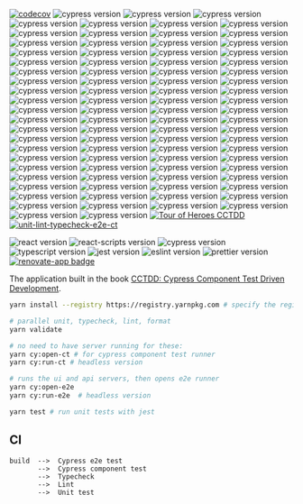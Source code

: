 [![codecov](https://codecov.io/gh/muratkeremozcan/tour-of-heroes-react-cypress-ts/branch/main/graph/badge.svg?token=rzXA9jQCdR)](https://codecov.io/gh/muratkeremozcan/tour-of-heroes-react-cypress-ts) ![cypress version](https://img.shields.io/badge/cypress-https://cdn.cypress.io/beta/npm/13.0.0/linux-x64/release/13.0.0-5d1e07a7aa228745b5e742aa3e912fcbd4cb217f/cypress.tgz-brightgreen) ![cypress version](https://img.shields.io/badge/cypress-https://cdn.cypress.io/beta/npm/13.0.0/linux-x64/release/13.0.0-5d1e07a7aa228745b5e742aa3e912fcbd4cb217f/cypress.tgz-brightgreen) ![cypress version](https://img.shields.io/badge/cypress-https://cdn.cypress.io/beta/npm/13.0.0/linux-x64/release/13.0.0-5d1e07a7aa228745b5e742aa3e912fcbd4cb217f/cypress.tgz-brightgreen) ![cypress version](https://img.shields.io/badge/cypress-https://cdn.cypress.io/beta/npm/13.0.0/linux-x64/release/13.0.0-5d1e07a7aa228745b5e742aa3e912fcbd4cb217f/cypress.tgz-brightgreen) ![cypress version](https://img.shields.io/badge/cypress-https://cdn.cypress.io/beta/npm/13.0.0/linux-x64/release/13.0.0-5d1e07a7aa228745b5e742aa3e912fcbd4cb217f/cypress.tgz-brightgreen) ![cypress version](https://img.shields.io/badge/cypress-https://cdn.cypress.io/beta/npm/13.0.0/linux-x64/release/13.0.0-5d1e07a7aa228745b5e742aa3e912fcbd4cb217f/cypress.tgz-brightgreen) ![cypress version](https://img.shields.io/badge/cypress-https://cdn.cypress.io/beta/npm/13.0.0/linux-x64/release/13.0.0-5d1e07a7aa228745b5e742aa3e912fcbd4cb217f/cypress.tgz-brightgreen) ![cypress version](https://img.shields.io/badge/cypress-https://cdn.cypress.io/beta/npm/13.0.0/linux-x64/release/13.0.0-5d1e07a7aa228745b5e742aa3e912fcbd4cb217f/cypress.tgz-brightgreen) ![cypress version](https://img.shields.io/badge/cypress-https://cdn.cypress.io/beta/npm/13.0.0/linux-x64/release/13.0.0-5d1e07a7aa228745b5e742aa3e912fcbd4cb217f/cypress.tgz-brightgreen) ![cypress version](https://img.shields.io/badge/cypress-https://cdn.cypress.io/beta/npm/13.0.0/linux-x64/release/13.0.0-5d1e07a7aa228745b5e742aa3e912fcbd4cb217f/cypress.tgz-brightgreen) ![cypress version](https://img.shields.io/badge/cypress-https://cdn.cypress.io/beta/npm/13.0.0/linux-x64/release/13.0.0-5d1e07a7aa228745b5e742aa3e912fcbd4cb217f/cypress.tgz-brightgreen) ![cypress version](https://img.shields.io/badge/cypress-https://cdn.cypress.io/beta/npm/13.0.0/linux-x64/release/13.0.0-5d1e07a7aa228745b5e742aa3e912fcbd4cb217f/cypress.tgz-brightgreen) ![cypress version](https://img.shields.io/badge/cypress-https://cdn.cypress.io/beta/npm/13.0.0/linux-x64/release/13.0.0-5d1e07a7aa228745b5e742aa3e912fcbd4cb217f/cypress.tgz-brightgreen) ![cypress version](https://img.shields.io/badge/cypress-https://cdn.cypress.io/beta/npm/13.0.0/linux-x64/release/13.0.0-5d1e07a7aa228745b5e742aa3e912fcbd4cb217f/cypress.tgz-brightgreen) ![cypress version](https://img.shields.io/badge/cypress-https://cdn.cypress.io/beta/npm/13.0.0/linux-x64/release/13.0.0-5d1e07a7aa228745b5e742aa3e912fcbd4cb217f/cypress.tgz-brightgreen) ![cypress version](https://img.shields.io/badge/cypress-https://cdn.cypress.io/beta/npm/13.0.0/linux-x64/release/13.0.0-5d1e07a7aa228745b5e742aa3e912fcbd4cb217f/cypress.tgz-brightgreen) ![cypress version](https://img.shields.io/badge/cypress-https://cdn.cypress.io/beta/npm/13.0.0/linux-x64/release/13.0.0-5d1e07a7aa228745b5e742aa3e912fcbd4cb217f/cypress.tgz-brightgreen) ![cypress version](https://img.shields.io/badge/cypress-https://cdn.cypress.io/beta/npm/13.0.0/linux-x64/release/13.0.0-5d1e07a7aa228745b5e742aa3e912fcbd4cb217f/cypress.tgz-brightgreen) ![cypress version](https://img.shields.io/badge/cypress-https://cdn.cypress.io/beta/npm/13.0.0/linux-x64/release/13.0.0-5d1e07a7aa228745b5e742aa3e912fcbd4cb217f/cypress.tgz-brightgreen) ![cypress version](https://img.shields.io/badge/cypress-https://cdn.cypress.io/beta/npm/13.0.0/linux-x64/release/13.0.0-5d1e07a7aa228745b5e742aa3e912fcbd4cb217f/cypress.tgz-brightgreen) ![cypress version](https://img.shields.io/badge/cypress-https://cdn.cypress.io/beta/npm/13.0.0/linux-x64/release/13.0.0-5d1e07a7aa228745b5e742aa3e912fcbd4cb217f/cypress.tgz-brightgreen) ![cypress version](https://img.shields.io/badge/cypress-https://cdn.cypress.io/beta/npm/13.0.0/linux-x64/release/13.0.0-5d1e07a7aa228745b5e742aa3e912fcbd4cb217f/cypress.tgz-brightgreen) ![cypress version](https://img.shields.io/badge/cypress-https://cdn.cypress.io/beta/npm/13.0.0/linux-x64/release/13.0.0-5d1e07a7aa228745b5e742aa3e912fcbd4cb217f/cypress.tgz-brightgreen) ![cypress version](https://img.shields.io/badge/cypress-https://cdn.cypress.io/beta/npm/13.0.0/linux-x64/release/13.0.0-5d1e07a7aa228745b5e742aa3e912fcbd4cb217f/cypress.tgz-brightgreen) ![cypress version](https://img.shields.io/badge/cypress-https://cdn.cypress.io/beta/npm/13.0.0/linux-x64/release/13.0.0-5d1e07a7aa228745b5e742aa3e912fcbd4cb217f/cypress.tgz-brightgreen) ![cypress version](https://img.shields.io/badge/cypress-https://cdn.cypress.io/beta/npm/13.0.0/linux-x64/release/13.0.0-5d1e07a7aa228745b5e742aa3e912fcbd4cb217f/cypress.tgz-brightgreen) ![cypress version](https://img.shields.io/badge/cypress-https://cdn.cypress.io/beta/npm/13.0.0/linux-x64/release/13.0.0-5d1e07a7aa228745b5e742aa3e912fcbd4cb217f/cypress.tgz-brightgreen) ![cypress version](https://img.shields.io/badge/cypress-https://cdn.cypress.io/beta/npm/13.0.0/linux-x64/release/13.0.0-5d1e07a7aa228745b5e742aa3e912fcbd4cb217f/cypress.tgz-brightgreen) ![cypress version](https://img.shields.io/badge/cypress-https://cdn.cypress.io/beta/npm/13.0.0/linux-x64/release/13.0.0-5d1e07a7aa228745b5e742aa3e912fcbd4cb217f/cypress.tgz-brightgreen) ![cypress version](https://img.shields.io/badge/cypress-https://cdn.cypress.io/beta/npm/13.0.0/linux-x64/release/13.0.0-5d1e07a7aa228745b5e742aa3e912fcbd4cb217f/cypress.tgz-brightgreen) ![cypress version](https://img.shields.io/badge/cypress-https://cdn.cypress.io/beta/npm/13.0.0/linux-x64/release/13.0.0-5d1e07a7aa228745b5e742aa3e912fcbd4cb217f/cypress.tgz-brightgreen) ![cypress version](https://img.shields.io/badge/cypress-https://cdn.cypress.io/beta/npm/13.0.0/linux-x64/release/13.0.0-5d1e07a7aa228745b5e742aa3e912fcbd4cb217f/cypress.tgz-brightgreen) ![cypress version](https://img.shields.io/badge/cypress-https://cdn.cypress.io/beta/npm/13.0.0/linux-x64/release/13.0.0-5d1e07a7aa228745b5e742aa3e912fcbd4cb217f/cypress.tgz-brightgreen) ![cypress version](https://img.shields.io/badge/cypress-https://cdn.cypress.io/beta/npm/13.0.0/linux-x64/release/13.0.0-5d1e07a7aa228745b5e742aa3e912fcbd4cb217f/cypress.tgz-brightgreen) ![cypress version](https://img.shields.io/badge/cypress-https://cdn.cypress.io/beta/npm/13.0.0/linux-x64/release/13.0.0-5d1e07a7aa228745b5e742aa3e912fcbd4cb217f/cypress.tgz-brightgreen) ![cypress version](https://img.shields.io/badge/cypress-https://cdn.cypress.io/beta/npm/13.0.0/linux-x64/release/13.0.0-5d1e07a7aa228745b5e742aa3e912fcbd4cb217f/cypress.tgz-brightgreen) ![cypress version](https://img.shields.io/badge/cypress-https://cdn.cypress.io/beta/npm/13.0.0/linux-x64/release/13.0.0-5d1e07a7aa228745b5e742aa3e912fcbd4cb217f/cypress.tgz-brightgreen) ![cypress version](https://img.shields.io/badge/cypress-https://cdn.cypress.io/beta/npm/13.0.0/linux-x64/release/13.0.0-5d1e07a7aa228745b5e742aa3e912fcbd4cb217f/cypress.tgz-brightgreen) ![cypress version](https://img.shields.io/badge/cypress-https://cdn.cypress.io/beta/npm/13.0.0/linux-x64/release/13.0.0-5d1e07a7aa228745b5e742aa3e912fcbd4cb217f/cypress.tgz-brightgreen) ![cypress version](https://img.shields.io/badge/cypress-https://cdn.cypress.io/beta/npm/13.0.0/linux-x64/release/13.0.0-5d1e07a7aa228745b5e742aa3e912fcbd4cb217f/cypress.tgz-brightgreen) ![cypress version](https://img.shields.io/badge/cypress-https://cdn.cypress.io/beta/npm/13.0.0/linux-x64/release/13.0.0-5d1e07a7aa228745b5e742aa3e912fcbd4cb217f/cypress.tgz-brightgreen) ![cypress version](https://img.shields.io/badge/cypress-https://cdn.cypress.io/beta/npm/13.0.0/linux-x64/release/13.0.0-5d1e07a7aa228745b5e742aa3e912fcbd4cb217f/cypress.tgz-brightgreen) ![cypress version](https://img.shields.io/badge/cypress-https://cdn.cypress.io/beta/npm/13.0.0/linux-x64/release/13.0.0-5d1e07a7aa228745b5e742aa3e912fcbd4cb217f/cypress.tgz-brightgreen) ![cypress version](https://img.shields.io/badge/cypress-https://cdn.cypress.io/beta/npm/13.0.0/linux-x64/release/13.0.0-5d1e07a7aa228745b5e742aa3e912fcbd4cb217f/cypress.tgz-brightgreen) ![cypress version](https://img.shields.io/badge/cypress-https://cdn.cypress.io/beta/npm/13.0.0/linux-x64/release/13.0.0-5d1e07a7aa228745b5e742aa3e912fcbd4cb217f/cypress.tgz-brightgreen) ![cypress version](https://img.shields.io/badge/cypress-https://cdn.cypress.io/beta/npm/13.0.0/linux-x64/release/13.0.0-5d1e07a7aa228745b5e742aa3e912fcbd4cb217f/cypress.tgz-brightgreen) ![cypress version](https://img.shields.io/badge/cypress-https://cdn.cypress.io/beta/npm/13.0.0/linux-x64/release/13.0.0-5d1e07a7aa228745b5e742aa3e912fcbd4cb217f/cypress.tgz-brightgreen) ![cypress version](https://img.shields.io/badge/cypress-https://cdn.cypress.io/beta/npm/13.0.0/linux-x64/release/13.0.0-5d1e07a7aa228745b5e742aa3e912fcbd4cb217f/cypress.tgz-brightgreen) ![cypress version](https://img.shields.io/badge/cypress-https://cdn.cypress.io/beta/npm/13.0.0/linux-x64/release/13.0.0-5d1e07a7aa228745b5e742aa3e912fcbd4cb217f/cypress.tgz-brightgreen) ![cypress version](https://img.shields.io/badge/cypress-https://cdn.cypress.io/beta/npm/13.0.0/linux-x64/release/13.0.0-5d1e07a7aa228745b5e742aa3e912fcbd4cb217f/cypress.tgz-brightgreen) ![cypress version](https://img.shields.io/badge/cypress-https://cdn.cypress.io/beta/npm/13.0.0/linux-x64/release/13.0.0-5d1e07a7aa228745b5e742aa3e912fcbd4cb217f/cypress.tgz-brightgreen) ![cypress version](https://img.shields.io/badge/cypress-https://cdn.cypress.io/beta/npm/13.0.0/linux-x64/release/13.0.0-5d1e07a7aa228745b5e742aa3e912fcbd4cb217f/cypress.tgz-brightgreen) ![cypress version](https://img.shields.io/badge/cypress-https://cdn.cypress.io/beta/npm/13.0.0/linux-x64/release/13.0.0-5d1e07a7aa228745b5e742aa3e912fcbd4cb217f/cypress.tgz-brightgreen) ![cypress version](https://img.shields.io/badge/cypress-https://cdn.cypress.io/beta/npm/13.0.0/linux-x64/release/13.0.0-5d1e07a7aa228745b5e742aa3e912fcbd4cb217f/cypress.tgz-brightgreen) ![cypress version](https://img.shields.io/badge/cypress-https://cdn.cypress.io/beta/npm/13.0.0/linux-x64/release/13.0.0-5d1e07a7aa228745b5e742aa3e912fcbd4cb217f/cypress.tgz-brightgreen) ![cypress version](https://img.shields.io/badge/cypress-https://cdn.cypress.io/beta/npm/13.0.0/linux-x64/release/13.0.0-5d1e07a7aa228745b5e742aa3e912fcbd4cb217f/cypress.tgz-brightgreen) ![cypress version](https://img.shields.io/badge/cypress-https://cdn.cypress.io/beta/npm/13.0.0/linux-x64/release/13.0.0-5d1e07a7aa228745b5e742aa3e912fcbd4cb217f/cypress.tgz-brightgreen) ![cypress version](https://img.shields.io/badge/cypress-https://cdn.cypress.io/beta/npm/13.0.0/linux-x64/release/13.0.0-5d1e07a7aa228745b5e742aa3e912fcbd4cb217f/cypress.tgz-brightgreen) ![cypress version](https://img.shields.io/badge/cypress-https://cdn.cypress.io/beta/npm/13.0.0/linux-x64/release/13.0.0-5d1e07a7aa228745b5e742aa3e912fcbd4cb217f/cypress.tgz-brightgreen) ![cypress version](https://img.shields.io/badge/cypress-https://cdn.cypress.io/beta/npm/13.0.0/linux-x64/release/13.0.0-5d1e07a7aa228745b5e742aa3e912fcbd4cb217f/cypress.tgz-brightgreen) ![cypress version](https://img.shields.io/badge/cypress-https://cdn.cypress.io/beta/npm/13.0.0/linux-x64/release/13.0.0-5d1e07a7aa228745b5e742aa3e912fcbd4cb217f/cypress.tgz-brightgreen) ![cypress version](https://img.shields.io/badge/cypress-https://cdn.cypress.io/beta/npm/13.0.0/linux-x64/release/13.0.0-5d1e07a7aa228745b5e742aa3e912fcbd4cb217f/cypress.tgz-brightgreen) ![cypress version](https://img.shields.io/badge/cypress-https://cdn.cypress.io/beta/npm/13.0.0/linux-x64/release/13.0.0-5d1e07a7aa228745b5e742aa3e912fcbd4cb217f/cypress.tgz-brightgreen) ![cypress version](https://img.shields.io/badge/cypress-https://cdn.cypress.io/beta/npm/13.0.0/linux-x64/release/13.0.0-5d1e07a7aa228745b5e742aa3e912fcbd4cb217f/cypress.tgz-brightgreen) ![cypress version](https://img.shields.io/badge/cypress-https://cdn.cypress.io/beta/npm/13.0.0/linux-x64/release/13.0.0-5d1e07a7aa228745b5e742aa3e912fcbd4cb217f/cypress.tgz-brightgreen) ![cypress version](https://img.shields.io/badge/cypress-https://cdn.cypress.io/beta/npm/13.0.0/linux-x64/release/13.0.0-5d1e07a7aa228745b5e742aa3e912fcbd4cb217f/cypress.tgz-brightgreen) ![cypress version](https://img.shields.io/badge/cypress-https://cdn.cypress.io/beta/npm/13.0.0/linux-x64/release/13.0.0-5d1e07a7aa228745b5e742aa3e912fcbd4cb217f/cypress.tgz-brightgreen) ![cypress version](https://img.shields.io/badge/cypress-https://cdn.cypress.io/beta/npm/13.0.0/linux-x64/release/13.0.0-5d1e07a7aa228745b5e742aa3e912fcbd4cb217f/cypress.tgz-brightgreen) ![cypress version](https://img.shields.io/badge/cypress-https://cdn.cypress.io/beta/npm/13.0.0/linux-x64/release/13.0.0-5d1e07a7aa228745b5e742aa3e912fcbd4cb217f/cypress.tgz-brightgreen) ![cypress version](https://img.shields.io/badge/cypress-https://cdn.cypress.io/beta/npm/13.0.0/linux-x64/release/13.0.0-5d1e07a7aa228745b5e742aa3e912fcbd4cb217f/cypress.tgz-brightgreen) ![cypress version](https://img.shields.io/badge/cypress-https://cdn.cypress.io/beta/npm/13.0.0/linux-x64/release/13.0.0-5d1e07a7aa228745b5e742aa3e912fcbd4cb217f/cypress.tgz-brightgreen) ![cypress version](https://img.shields.io/badge/cypress-https://cdn.cypress.io/beta/npm/13.0.0/linux-x64/release/13.0.0-5d1e07a7aa228745b5e742aa3e912fcbd4cb217f/cypress.tgz-brightgreen) ![cypress version](https://img.shields.io/badge/cypress-https://cdn.cypress.io/beta/npm/13.0.0/linux-x64/release/13.0.0-5d1e07a7aa228745b5e742aa3e912fcbd4cb217f/cypress.tgz-brightgreen) ![cypress version](https://img.shields.io/badge/cypress-https://cdn.cypress.io/beta/npm/13.0.0/linux-x64/release/13.0.0-5d1e07a7aa228745b5e742aa3e912fcbd4cb217f/cypress.tgz-brightgreen) ![cypress version](https://img.shields.io/badge/cypress-https://cdn.cypress.io/beta/npm/13.0.0/linux-x64/release/13.0.0-5d1e07a7aa228745b5e742aa3e912fcbd4cb217f/cypress.tgz-brightgreen) ![cypress version](https://img.shields.io/badge/cypress-https://cdn.cypress.io/beta/npm/13.0.0/linux-x64/release/13.0.0-5d1e07a7aa228745b5e742aa3e912fcbd4cb217f/cypress.tgz-brightgreen) ![cypress version](https://img.shields.io/badge/cypress-https://cdn.cypress.io/beta/npm/13.0.0/linux-x64/release/13.0.0-5d1e07a7aa228745b5e742aa3e912fcbd4cb217f/cypress.tgz-brightgreen) ![cypress version](https://img.shields.io/badge/cypress-https://cdn.cypress.io/beta/npm/13.0.0/linux-x64/release/13.0.0-5d1e07a7aa228745b5e742aa3e912fcbd4cb217f/cypress.tgz-brightgreen) ![cypress version](https://img.shields.io/badge/cypress-https://cdn.cypress.io/beta/npm/13.0.0/linux-x64/release/13.0.0-5d1e07a7aa228745b5e742aa3e912fcbd4cb217f/cypress.tgz-brightgreen) ![cypress version](https://img.shields.io/badge/cypress-https://cdn.cypress.io/beta/npm/13.0.0/linux-x64/release/13.0.0-5d1e07a7aa228745b5e742aa3e912fcbd4cb217f/cypress.tgz-brightgreen) ![cypress version](https://img.shields.io/badge/cypress-https://cdn.cypress.io/beta/npm/13.0.0/linux-x64/release/13.0.0-5d1e07a7aa228745b5e742aa3e912fcbd4cb217f/cypress.tgz-brightgreen) ![cypress version](https://img.shields.io/badge/cypress-https://cdn.cypress.io/beta/npm/13.0.0/linux-x64/release/13.0.0-5d1e07a7aa228745b5e742aa3e912fcbd4cb217f/cypress.tgz-brightgreen) ![cypress version](https://img.shields.io/badge/cypress-https://cdn.cypress.io/beta/npm/13.0.0/linux-x64/release/13.0.0-5d1e07a7aa228745b5e742aa3e912fcbd4cb217f/cypress.tgz-brightgreen) ![cypress version](https://img.shields.io/badge/cypress-https://cdn.cypress.io/beta/npm/13.0.0/linux-x64/release/13.0.0-5d1e07a7aa228745b5e742aa3e912fcbd4cb217f/cypress.tgz-brightgreen) ![cypress version](https://img.shields.io/badge/cypress-https://cdn.cypress.io/beta/npm/13.0.0/linux-x64/release/13.0.0-5d1e07a7aa228745b5e742aa3e912fcbd4cb217f/cypress.tgz-brightgreen)
[![Tour of Heroes CCTDD](https://img.shields.io/endpoint?url=https://dashboard.cypress.io/badge/detailed/7mypio/main&style=plastic&logo=cypress)](https://dashboard.cypress.io/projects/7mypio/runs)
[![unit-lint-typecheck-e2e-ct](https://github.com/muratkeremozcan/tour-of-heroes-react-cypress-ts/actions/workflows/main.yml/badge.svg)](https://github.com/muratkeremozcan/tour-of-heroes-react-cypress-ts/actions/workflows/main.yml)

![react version](https://img.shields.io/badge/react-18.2.0-brightgreen)
![react-scripts version](https://img.shields.io/badge/react--scripts-5.0.1-brightgreen)
![cypress version](https://img.shields.io/badge/cypress-https://cdn.cypress.io/beta/npm/13.0.0/linux-x64/release/13.0.0-5d1e07a7aa228745b5e742aa3e912fcbd4cb217f/cypress.tgz-brightgreen)
![typescript version](https://img.shields.io/badge/typescript-4.8.3-brightgreen)
![jest version](https://img.shields.io/badge/jest-27.5.1-brightgreen)
![eslint version](https://img.shields.io/badge/eslint-8.46.0-brightgreen)
![prettier version](https://img.shields.io/badge/prettier-2.8.8-brightgreen)
[![renovate-app badge][renovate-badge]][renovate-app]

[renovate-badge]: https://img.shields.io/badge/renovate-app-blue.svg
[renovate-app]: https://renovateapp.com/

The application built in the book
[CCTDD: Cypress Component Test Driven Development](https://github.com/muratkeremozcan/cctdd).

```bash
yarn install --registry https://registry.yarnpkg.com # specify the registry in case you are using a proprietary registry

# parallel unit, typecheck, lint, format
yarn validate

# no need to have server running for these:
yarn cy:open-ct # for cypress component test runner
yarn cy:run-ct # headless version

# runs the ui and api servers, then opens e2e runner
yarn cy:open-e2e
yarn cy:run-e2e  # headless version

yarn test # run unit tests with jest
```

## CI

```
build  -->  Cypress e2e test
       -->  Cypress component test
       -->  Typecheck
       -->  Lint
       -->  Unit test
```

